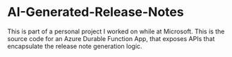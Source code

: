 # AI-Generated-Release-Notes
This is part of a personal project I worked on while at Microsoft. This is the source code for an Azure Durable Function App, that exposes APIs that encapsulate the release note generation logic.

